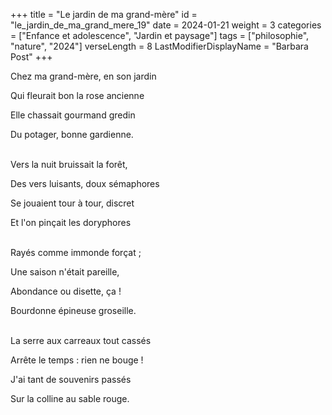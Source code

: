+++
title = "Le jardin de ma grand-mère"
id = "le_jardin_de_ma_grand_mere_19"
date = 2024-01-21
weight = 3
categories = ["Enfance et adolescence", "Jardin et paysage"]
tags = ["philosophie", "nature", "2024"]
verseLength = 8
LastModifierDisplayName = "Barbara Post"
+++

Chez ma grand-mère, en son jardin

Qui fleurait bon la rose ancienne

Elle chassait gourmand gredin

Du potager, bonne gardienne.

 \
Vers la nuit bruissait la forêt,

Des vers luisants, doux sémaphores

Se jouaient tour à tour, discret

Et l'on pinçait les doryphores

 \
 Rayés comme immonde forçat ;

Une saison n'était pareille,

Abondance ou disette, ça !

Bourdonne épineuse groseille.

 \
La serre aux carreaux tout cassés

Arrête le temps : rien ne bouge !

J'ai tant de souvenirs passés

Sur la colline au sable rouge.
